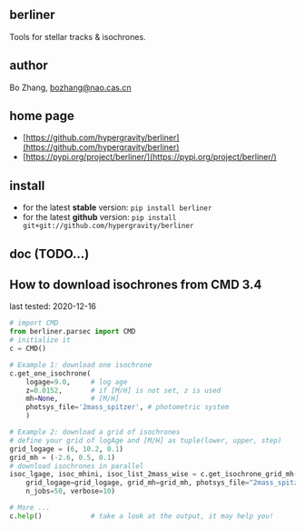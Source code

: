 ## berliner
Tools for stellar tracks & isochrones.

## author
Bo Zhang, [bozhang@nao.cas.cn](mailto:bozhang@nao.cas.cn)

## home page
- [https://github.com/hypergravity/berliner](https://github.com/hypergravity/berliner)
- [https://pypi.org/project/berliner/](https://pypi.org/project/berliner/)

## install
- for the latest **stable** version: `pip install berliner`
- for the latest **github** version: `pip install git+git://github.com/hypergravity/berliner`

## doc (TODO...)

## How to download isochrones from CMD 3.4 

last tested: 2020-12-16

```python
# import CMD
from berliner.parsec import CMD
# initialize it
c = CMD()

# Example 1: download one isochrone
c.get_one_isochrone(
    logage=9.0,     # log age
    z=0.0152,       # if [M/H] is not set, z is used
    mh=None,        # [M/H]
    photsys_file='2mass_spitzer', # photometric system
    )

# Example 2: download a grid of isochrones
# define your grid of logAge and [M/H] as tuple(lower, upper, step)
grid_logage = (6, 10.2, 0.1)
grid_mh = (-2.6, 0.5, 0.1)
# download isochrones in parallel
isoc_lgage, isoc_mhini, isoc_list_2mass_wise = c.get_isochrone_grid_mh(
    grid_logage=grid_logage, grid_mh=grid_mh, photsys_file="2mass_spitzer_wise",
    n_jobs=50, verbose=10)

# More ... 
c.help()            # take a look at the output, it may help you!
```